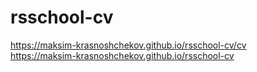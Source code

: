 # rsschool-cv
https://maksim-krasnoshchekov.github.io/rsschool-cv/cv    
https://maksim-krasnoshchekov.github.io/rsschool-cv
